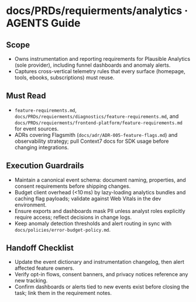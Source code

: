 # docs/PRDs/requierments/analytics · AGENTS Guide

## Scope
- Owns instrumentation and reporting requirements for Plausible Analytics (sole provider), including funnel dashboards and anomaly alerts.
- Captures cross-vertical telemetry rules that every surface (homepage, tools, ebooks, subscriptions) must reuse.

## Must Read
- `feature-requirements.md`, `docs/PRDs/requierments/diagnostics/feature-requirements.md`, and `docs/PRDs/requierments/frontend-platform/feature-requirements.md` for event sources.
- ADRs covering Flagsmith (`docs/adr/ADR-005-feature-flags.md`) and observability strategy; pull Context7 docs for SDK usage before changing integrations.

## Execution Guardrails
- Maintain a canonical event schema: document naming, properties, and consent requirements before shipping changes.
- Budget client overhead (<10 ms) by lazy-loading analytics bundles and caching flag payloads; validate against Web Vitals in the dev environment.
- Ensure exports and dashboards mask PII unless analyst roles explicitly require access; reflect decisions in change logs.
- Keep anomaly detection thresholds and alert routing in sync with `docs/policies/error-budget-policy.md`.

## Handoff Checklist
- Update the event dictionary and instrumentation changelog, then alert affected feature owners.
- Verify opt-in flows, consent banners, and privacy notices reference any new tracking.
- Confirm dashboards or alerts tied to new events exist before closing the task; link them in the requirement notes.
